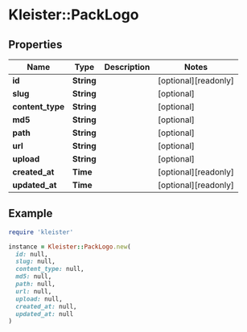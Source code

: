 # Kleister::PackLogo

## Properties

| Name | Type | Description | Notes |
| ---- | ---- | ----------- | ----- |
| **id** | **String** |  | [optional][readonly] |
| **slug** | **String** |  | [optional] |
| **content_type** | **String** |  | [optional] |
| **md5** | **String** |  | [optional] |
| **path** | **String** |  | [optional] |
| **url** | **String** |  | [optional] |
| **upload** | **String** |  | [optional] |
| **created_at** | **Time** |  | [optional][readonly] |
| **updated_at** | **Time** |  | [optional][readonly] |

## Example

```ruby
require 'kleister'

instance = Kleister::PackLogo.new(
  id: null,
  slug: null,
  content_type: null,
  md5: null,
  path: null,
  url: null,
  upload: null,
  created_at: null,
  updated_at: null
)
```

